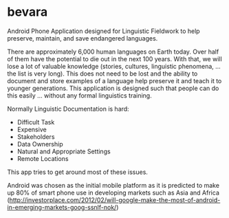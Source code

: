bevara
======

Android Phone Application designed for Linguistic Fieldwork to help preserve, maintain, and save endangered languages.

There are approximately 6,000 human languages on Earth today. Over half of them have the potential to die out in the next 100 years. With that, we will lose a lot of valuable knowledge (stories, cultures, linguistic phenomena, ... the list is very long). This does not need to be lost and the ability to document and store examples of a language help preserve it and teach it to younger generations. This application is designed such that people can do this easily ... without any formal linguistics training.

Normally Linguistic Documentation is hard:
* Difficult Task
* Expensive
* Stakeholders
* Data Ownership
* Natural and Appropriate Settings
* Remote Locations

This app tries to get around most of these issues.

Android was chosen as the initial mobile platform as it is predicted to make up 80% of smart phone use in developing markets such as Asia and Africa (http://investorplace.com/2012/02/will-google-make-the-most-of-android-in-emerging-markets-goog-ssnlf-nok/)

